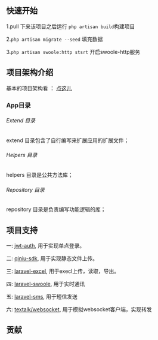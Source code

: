 ## 快速开始

1.pull 下来该项目之后运行 `php artisan build`构建项目

2.`php artisan migrate --seed` 填充数据

3.`php artisan swoole:http stsrt` 开启swoole-http服务


## 项目架构介绍
基本的项目架构看 ： [点这儿](https://laravelacademy.org/post/9529.html)
### App目录

###### Extend 目录
extend 目录包含了自行编写来扩展应用的扩展文件； 

###### Helpers 目录
helpers 目录是公共方法库；

###### Repository 目录
repository 目录是负责编写功能逻辑的库；

## 项目支持
一:  [jwt-auth](https://jwt-auth.readthedocs.io/en/develop/laravel-installation/), 用于实现单点登录。

二:  [qiniu-sdk](https://github.com/qiniu/php-sdk), 用于实现静态文件上传。

三:  [laravel-excel](https://github.com/Maatwebsite/Laravel-Excel), 用于execl上传，读取，导出。

四:  [laravel-swoole](https://github.com/swooletw/laravel-swoole), 用于实时通讯

五:  [laravel-sms](https://github.com/toplan/laravel-sms), 用于短信发送

六:  [textalk/websocket](https://github.com/Textalk/websocket-php), 用于模拟websocket客户端，实现转发




## 贡献





